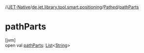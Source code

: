 //[JET-Native](../../../index.md)/[de.jet.library.tool.smart.positioning](../index.md)/[Pathed](index.md)/[pathParts](path-parts.md)

# pathParts

[jvm]\
open val [pathParts](path-parts.md): [List](https://kotlinlang.org/api/latest/jvm/stdlib/kotlin.collections/-list/index.html)&lt;[String](https://kotlinlang.org/api/latest/jvm/stdlib/kotlin/-string/index.html)&gt;
